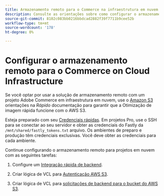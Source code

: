 ```yaml
---
title: Armazenamento remoto para o Commerce na infraestrutura em nuvem
description: Consulte as orientações sobre como configurar o armazenamento remoto para o Adobe Commerce na infraestrutura em nuvem.
source-git-commit: 8102c083bb0216bbdcad2882f39f7711b9cee52b
workflow-type: tm+mt
source-wordcount: '178'
ht-degree: 0%

---
```



# Configurar o armazenamento remoto para o Commerce on Cloud Infrastructure

Se você optar por usar a solução de armazenamento remoto com um projeto Adobe Commerce em infraestrutura em nuvem, use o [Amazon S3](https://docs.fastly.com/en/guides/amazon-s3) orientações na _Rápido_ documentação para garantir que a Otimização de imagem rápida funcione com o AWS S3.

Esteja preparado com seu [Credenciais rápidas](https://experienceleague.adobe.com/docs/commerce-cloud-service/user-guide/cdn/setup-fastly/fastly-configuration.html#get-fastly-credentials). Em projetos Pro, use o SSH para se conectar ao seu servidor e obter as credenciais do Fastly da `/mnt/shared/fastly_tokens.txt` arquivo. Os ambientes de preparo e produção têm credenciais exclusivas. Você deve obter as credenciais para cada ambiente.

Continue configurando o armazenamento remoto para projetos em nuvem com as seguintes tarefas:

1. Configure um [Integração rápida de backend](https://github.com/fastly/fastly-magento2/blob/master/Documentation/Guides/Edge-Modules/EDGE-MODULE-OTHER-CMS-INTEGRATION.md).

1. Criar lógica de VCL para [Autenticação AWS S3](https://docs.fastly.com/en/guides/amazon-s3#using-an-amazon-s3-private-bucket).

1. Criar lógica de VCL para [solicitações de backend para o bucket do AWS S3](https://developer.fastly.com/reference/vcl/variables/backend-connection/req-backend/).
